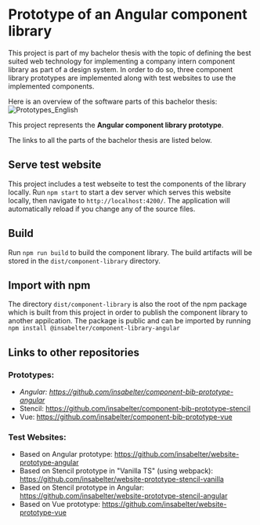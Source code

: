 # Prototype of an Angular component library

This project is part of my bachelor thesis with the topic of defining the best suited web technology for implementing a company intern component library as part of a design system. In order to do so, three component library prototypes are implemented along with test websites to use the implemented components. 

Here is an overview of the software parts of this bachelor thesis:
![Prototypes_English](https://user-images.githubusercontent.com/54104208/185070168-6168f409-8279-4287-a2ad-0d13eb6c5dc5.png)

This project represents the **Angular component library prototype**.

The links to all the parts of the bachelor thesis are listed below.

## Serve test website

This project includes a test webseite to test the components of the library locally.
Run `npm start` to start a dev server which serves this website locally, then navigate to `http://localhost:4200/`. The application will automatically reload if you change any of the source files.

## Build

Run `npm run build` to build the component library. The build artifacts will be stored in the `dist/component-library` directory. 

## Import with npm

The directory `dist/component-library` is also the root of the npm package which is built from this project in order to publish the component library to another appilcation. The package is public and can be imported by running `npm install @insabelter/component-library-angular`

## Links to other repositories
### Prototypes:
- *Angular: https://github.com/insabelter/component-bib-prototype-angular*
- Stencil: https://github.com/insabelter/component-bib-prototype-stencil
- Vue: https://github.com/insabelter/component-bib-prototype-vue
### Test Websites:
- Based on Angular prototype: https://github.com/insabelter/website-prototype-angular
- Based on Stencil prototype in "Vanilla TS" (using webpack): https://github.com/insabelter/website-prototype-stencil-vanilla
- Based on Stencil prototype in Angular: https://github.com/insabelter/website-prototype-stencil-angular
- Based on Vue prototype: https://github.com/insabelter/website-prototype-vue
